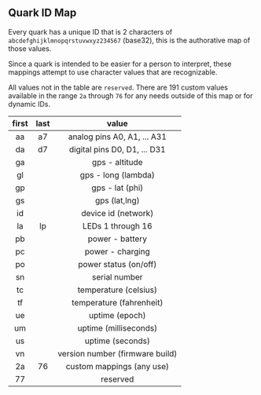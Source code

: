 ## Quark ID Map

Every quark has a unique ID that is 2 characters of `abcdefghijklmnopqrstuvwxyz234567` (base32), this is the authorative map of those values.

Since a quark is intended to be easier for a person to interpret, these mappings attempt to use character values that are recognizable.

All values not in the table are `reserved`.  There are 191 custom values available in the range `2a` through `76` for any needs outside of this map or for dynamic IDs.

| first | last | value |
|:-----:|:----:|:-----:|
| aa    | a7   | analog pins A0, A1, ... A31
| da    | d7   | digital pins D0, D1, ... D31
| ga    |      | gps - altitude
| gl    |      | gps - long (lambda)
| gp    |      | gps - lat (phi)
| gs    |      | gps (lat,lng)
| id    |      | device id (network)
| la    | lp   | LEDs 1 through 16
| pb    |      | power - battery
| pc    |      | power - charging
| po    |      | power status (on/off)
| sn    |      | serial number
| tc    |      | temperature (celsius)
| tf    |      | temperature (fahrenheit)
| ue    |      | uptime (epoch)
| um    |      | uptime (milliseconds)
| us    |      | uptime (seconds)
| vn    |      | version number (firmware build)
| 2a    | 76   | custom mappings (any use)
| 77    |      | reserved
